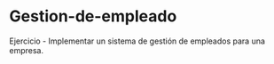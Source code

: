 # Gestion-de-empleado
Ejercicio - Implementar un sistema de gestión de empleados para una empresa. 
